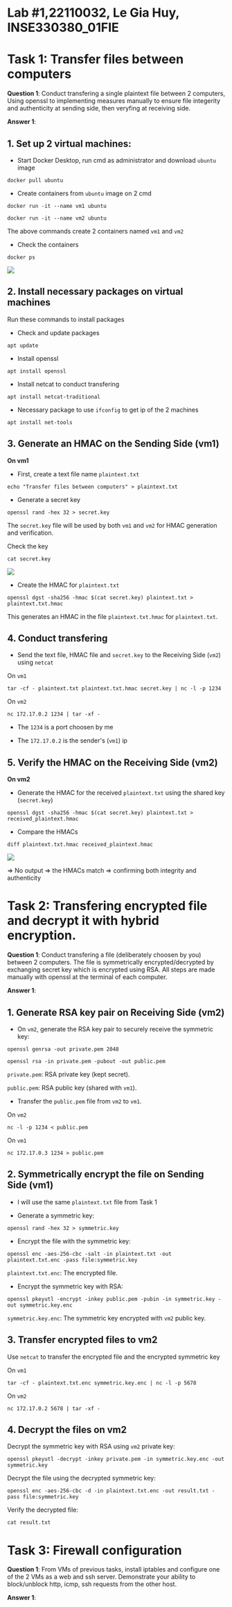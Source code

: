 # Lab #1,22110032, Le Gia Huy, INSE330380_01FIE
# Task 1: Transfer files between computers
**Question 1**: 
Conduct transfering a single plaintext file between 2 computers, 
Using openssl to implementing measures manually to ensure file integerity and authenticity at sending side, 
then veryfing at receiving side. 

**Answer 1**:
## 1. Set up 2 virtual machines:
- Start Docker Desktop, run cmd as administrator and download `ubuntu` image

```
docker pull ubuntu
```

- Create containers from `ubuntu` image on 2 cmd

```
docker run -it --name vm1 ubuntu
```

```
docker run -it --name vm2 ubuntu
```

The above commands create 2 containers named `vm1` and `vm2`

- Check the containers

```
docker ps
```

![](https://github.com/leejahy25/islabs/blob/b18c8747717d0af72f19f5f9fcb5c4950eb9fb0b/img/task1_1.jpg)

## 2. Install necessary packages on virtual machines
Run these commands to install packages

- Check and update packages

```
apt update
```

- Install openssl

```
apt install openssl
```

- Install netcat to conduct transfering

```
apt install netcat-traditional
```

- Necessary package to use `ifconfig` to get ip of the 2 machines

```
apt install net-tools
```

## 3. Generate an HMAC on the Sending Side (vm1)
**On vm1**

- First, create a text file name `plaintext.txt`

```
echo "Transfer files between computers" > plaintext.txt
```

- Generate a secret key

```
openssl rand -hex 32 > secret.key
```

The `secret.key` file will be used by both `vm1` and `vm2` for HMAC generation and verification.

Check the key

```
cat secret.key
```

![](https://github.com/leejahy25/islabs/blob/ef44e9dc2bf9c51d37a941943aa7cb7cc537c0c6/img/task1_2.jpg)

- Create the HMAC for `plaintext.txt`

```
openssl dgst -sha256 -hmac $(cat secret.key) plaintext.txt > plaintext.txt.hmac
```

This generates an HMAC in the file `plaintext.txt.hmac` for `plaintext.txt`.

## 4. Conduct transfering
- Send the text file, HMAC file and `secret.key` to the Receiving Side (`vm2`) using `netcat`

On `vm1`

```
tar -cf - plaintext.txt plaintext.txt.hmac secret.key | nc -l -p 1234
```

On `vm2`

```
nc 172.17.0.2 1234 | tar -xf -
```

- The `1234` is a port choosen by me

- The `172.17.0.2` is the sender's (`vm1`) ip

## 5. Verify the HMAC on the Receiving Side (vm2)
**On vm2**

- Generate the HMAC for the received `plaintext.txt` using the shared key (`secret.key`)

```
openssl dgst -sha256 -hmac $(cat secret.key) plaintext.txt > received_plaintext.hmac
```

- Compare the HMACs

```
diff plaintext.txt.hmac received_plaintext.hmac
```

![](https://github.com/leejahy25/islabs/blob/ef44e9dc2bf9c51d37a941943aa7cb7cc537c0c6/img/task1_3.jpg)

=> No output => the HMACs match => confirming both integrity and authenticity

# Task 2: Transfering encrypted file and decrypt it with hybrid encryption. 
**Question 1**:
Conduct transfering a file (deliberately choosen by you) between 2 computers. 
The file is symmetrically encrypted/decrypted by exchanging secret key which is encrypted using RSA. 
All steps are made manually with openssl at the terminal of each computer.

**Answer 1**:
## 1. Generate RSA key pair on Receiving Side (vm2)
- On `vm2`, generate the RSA key pair to securely receive the symmetric key:

```
openssl genrsa -out private.pem 2048
```

```
openssl rsa -in private.pem -pubout -out public.pem
```

`private.pem`: RSA private key (kept secret).

`public.pem`: RSA public key (shared with `vm1`).

- Transfer the `public.pem` file from `vm2` to `vm1`.

On `vm2`

```
nc -l -p 1234 < public.pem
```

On `vm1`

```
nc 172.17.0.3 1234 > public.pem
```

## 2. Symmetrically encrypt the file on Sending Side (vm1)
- I will use the same `plaintext.txt` file from Task 1

- Generate a symmetric key:

```
openssl rand -hex 32 > symmetric.key
```

- Encrypt the file with the symmetric key:

```
openssl enc -aes-256-cbc -salt -in plaintext.txt -out plaintext.txt.enc -pass file:symmetric.key
```

`plaintext.txt.enc`: The encrypted file.

- Encrypt the symmetric key with RSA:

```
openssl pkeyutl -encrypt -inkey public.pem -pubin -in symmetric.key -out symmetric.key.enc
```

`symmetric.key.enc`: The symmetric key encrypted with `vm2` public key.

## 3. Transfer encrypted files to vm2
Use `netcat` to transfer the encrypted file and the encrypted symmetric key

On `vm1`

```
tar -cf - plaintext.txt.enc symmetric.key.enc | nc -l -p 5678
```

On `vm2`

```
nc 172.17.0.2 5678 | tar -xf -
```

## 4. Decrypt the files on vm2
Decrypt the symmetric key with RSA using `vm2` private key:

```
openssl pkeyutl -decrypt -inkey private.pem -in symmetric.key.enc -out symmetric.key
```

Decrypt the file using the decrypted symmetric key:

```
openssl enc -aes-256-cbc -d -in plaintext.txt.enc -out result.txt -pass file:symmetric.key
```

Verify the decrypted file:

```
cat result.txt
```



# Task 3: Firewall configuration
**Question 1**:
From VMs of previous tasks, install iptables and configure one of the 2 VMs as a web and ssh server. Demonstrate your ability to block/unblock http, icmp, ssh requests from the other host.

**Answer 1**:
